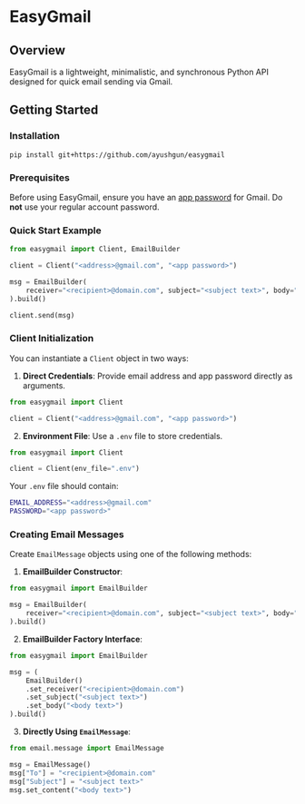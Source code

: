 # EasyGmail

## Overview

EasyGmail is a lightweight, minimalistic, and synchronous Python API designed for quick email sending via Gmail.

## Getting Started

### Installation

```
pip install git+https://github.com/ayushgun/easygmail
```

### Prerequisites

Before using EasyGmail, ensure you have an [app password](https://support.google.com/mail/answer/185833?hl=en#app-passwords) for Gmail. Do **not** use your regular account password.

### Quick Start Example

```python
from easygmail import Client, EmailBuilder

client = Client("<address>@gmail.com", "<app password>")

msg = EmailBuilder(
    receiver="<recipient>@domain.com", subject="<subject text>", body="<body text>"
).build()

client.send(msg)
```

### Client Initialization

You can instantiate a `Client` object in two ways:

1. **Direct Credentials**:
   Provide email address and app password directly as arguments.

```python
from easygmail import Client

client = Client("<address>@gmail.com", "<app password>")
```

2. **Environment File**:
   Use a `.env` file to store credentials.

```python
from easygmail import Client

client = Client(env_file=".env")
```

Your `.env` file should contain:

```bash
EMAIL_ADDRESS="<address>@gmail.com"
PASSWORD="<app password>"
```

### Creating Email Messages

Create `EmailMessage` objects using one of the following methods:

1. **EmailBuilder Constructor**:

```python
from easygmail import EmailBuilder

msg = EmailBuilder(
    receiver="<recipient>@domain.com", subject="<subject text>", body="<body text>"
).build()
```

2. **EmailBuilder Factory Interface**:

```python
from easygmail import EmailBuilder

msg = (
    EmailBuilder()
    .set_receiver("<recipient>@domain.com")
    .set_subject("<subject text>")
    .set_body("<body text>")
).build()
```

3. **Directly Using `EmailMessage`**:

```python
from email.message import EmailMessage

msg = EmailMessage()
msg["To"] = "<recipient>@domain.com"
msg["Subject"] = "<subject text>"
msg.set_content("<body text>")
```
